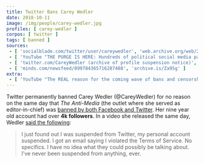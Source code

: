 ```yaml
---
title: Twitter Bans Carey Wedler
date: 2018-10-11
image: /img/people/carey-wedler.jpg
profiles: [ carey-wedler ]
corpos: [ twitter ]
tags: [ banned ]
sources:
 - [ 'socialblade.com/twitter/user/careywedler', 'web.archive.org/web/20201113142127/https://socialblade.com/twitter/user/careywedler' ]
 - [ 'YouTube "THE PURGE IS HERE: Hundreds of political social media pages deleted without warning" by Carey Wedler (11 Oct 2018)', 'youtu.be/q4zu_QS6hK4' ]
 - [ 'twitter.com/CareyWedler (archive of profile suspension notice)', 'archive.is/ZIORY' ]
 - [ 'minds.com/newsfeed/899784365716287488', 'archive.is/Za9Sg' ]
extra:
 - [ 'YouTube "The REAL reason for the coming wave of bans and censorship: what you aren''t being told" by Carey Wedler (19 Sep 2018)', 'www.youtube.com/watch?v=xN8k22F1Wfw' ]
---
```


Twitter permanently banned Carey Wedler (@CareyWedler) for no
reason on the same day that _The Anti-Media_ (the outlet where she served as
editor-in-chief) was [banned by both Facebook and
Twitter](/e/facebook-twitter-ban-antimedia/). Her nine year old account
had over **4k followers**. In a video she released the same day, Wedler [said
the following](https://youtu.be/q4zu_QS6hK4?t=49):

> I just found out I was suspended from Twitter, my personal account suspended.
> I got an email saying I violated the Terms of Service. No specifics. I have
> no idea what they could possibly be talking about. I've never been suspended
> from anything, ever.
